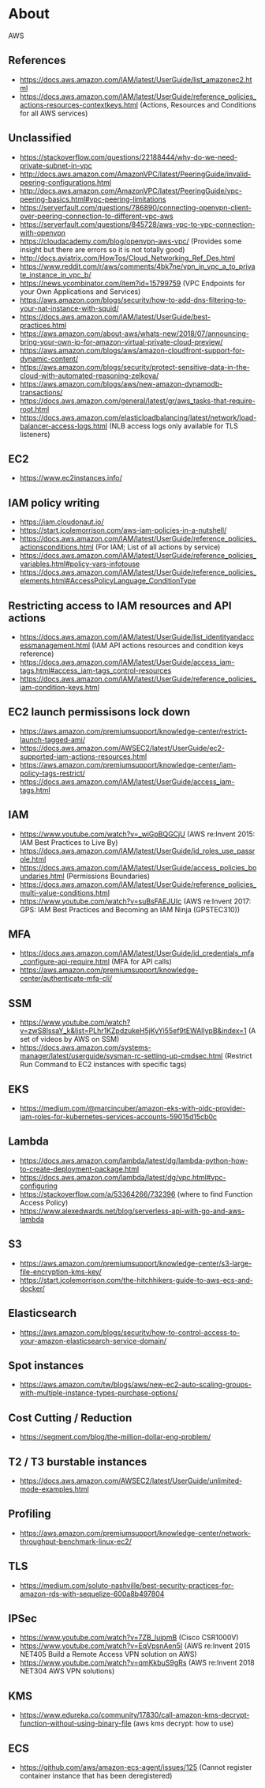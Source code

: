 # About

AWS


## References

- https://docs.aws.amazon.com/IAM/latest/UserGuide/list_amazonec2.html
- https://docs.aws.amazon.com/IAM/latest/UserGuide/reference_policies_actions-resources-contextkeys.html (Actions, Resources and Conditions for all AWS services)


## Unclassified

- https://stackoverflow.com/questions/22188444/why-do-we-need-private-subnet-in-vpc
- http://docs.aws.amazon.com/AmazonVPC/latest/PeeringGuide/invalid-peering-configurations.html
- http://docs.aws.amazon.com/AmazonVPC/latest/PeeringGuide/vpc-peering-basics.html#vpc-peering-limitations
- https://serverfault.com/questions/786890/connecting-openvpn-client-over-peering-connection-to-different-vpc-aws
- https://serverfault.com/questions/845728/aws-vpc-to-vpc-connection-with-openvpn
- https://cloudacademy.com/blog/openvpn-aws-vpc/  (Provides some insight but there are errors so it is not totally good)
- http://docs.aviatrix.com/HowTos/Cloud_Networking_Ref_Des.html
- https://www.reddit.com/r/aws/comments/4bk7ne/vpn_in_vpc_a_to_private_instance_in_vpc_b/
- https://news.ycombinator.com/item?id=15799759 (VPC Endpoints for your Own Applications and Services)
- https://aws.amazon.com/blogs/security/how-to-add-dns-filtering-to-your-nat-instance-with-squid/
- https://docs.aws.amazon.com/IAM/latest/UserGuide/best-practices.html
- https://aws.amazon.com/about-aws/whats-new/2018/07/announcing-bring-your-own-ip-for-amazon-virtual-private-cloud-preview/
- https://aws.amazon.com/blogs/aws/amazon-cloudfront-support-for-dynamic-content/
- https://aws.amazon.com/blogs/security/protect-sensitive-data-in-the-cloud-with-automated-reasoning-zelkova/
- https://aws.amazon.com/blogs/aws/new-amazon-dynamodb-transactions/
- https://docs.aws.amazon.com/general/latest/gr/aws_tasks-that-require-root.html
- https://docs.aws.amazon.com/elasticloadbalancing/latest/network/load-balancer-access-logs.html (NLB access logs only available for TLS listeners)


## EC2

- https://www.ec2instances.info/


## IAM policy writing

- https://iam.cloudonaut.io/
- https://start.jcolemorrison.com/aws-iam-policies-in-a-nutshell/
- https://docs.aws.amazon.com/IAM/latest/UserGuide/reference_policies_actionsconditions.html (For IAM; List of all actions by service)
- https://docs.aws.amazon.com/IAM/latest/UserGuide/reference_policies_variables.html#policy-vars-infotouse
- https://docs.aws.amazon.com/IAM/latest/UserGuide/reference_policies_elements.html#AccessPolicyLanguage_ConditionType


## Restricting access to IAM resources and API actions

- https://docs.aws.amazon.com/IAM/latest/UserGuide/list_identityandaccessmanagement.html (IAM API actions resources and condition keys reference)
- https://docs.aws.amazon.com/IAM/latest/UserGuide/access_iam-tags.html#access_iam-tags_control-resources
- https://docs.aws.amazon.com/IAM/latest/UserGuide/reference_policies_iam-condition-keys.html


## EC2 launch permissisons lock down

- https://aws.amazon.com/premiumsupport/knowledge-center/restrict-launch-tagged-ami/
- https://docs.aws.amazon.com/AWSEC2/latest/UserGuide/ec2-supported-iam-actions-resources.html
- https://aws.amazon.com/premiumsupport/knowledge-center/iam-policy-tags-restrict/
- https://docs.aws.amazon.com/IAM/latest/UserGuide/access_iam-tags.html


## IAM

- https://www.youtube.com/watch?v=_wiGpBQGCjU (AWS re:Invent 2015: IAM Best Practices to Live By)
- https://docs.aws.amazon.com/IAM/latest/UserGuide/id_roles_use_passrole.html
- https://docs.aws.amazon.com/IAM/latest/UserGuide/access_policies_boundaries.html (Permissions Boundaries)
- https://docs.aws.amazon.com/IAM/latest/UserGuide/reference_policies_multi-value-conditions.html
- https://www.youtube.com/watch?v=suBsFAEJUIc (AWS re:Invent 2017: GPS: IAM Best Practices and Becoming an IAM Ninja (GPSTEC310))


## MFA

- https://docs.aws.amazon.com/IAM/latest/UserGuide/id_credentials_mfa_configure-api-require.html  (MFA for API calls)
- https://aws.amazon.com/premiumsupport/knowledge-center/authenticate-mfa-cli/


## SSM

- https://www.youtube.com/watch?v=zwS8lssaY_k&list=PLhr1KZpdzukeH5jKyYi55ef9tEWAllypB&index=1 (A set of videos by AWS on SSM)
- https://docs.aws.amazon.com/systems-manager/latest/userguide/sysman-rc-setting-up-cmdsec.html (Restrict Run Command to EC2 instances with specific tags)


## EKS

- https://medium.com/@marcincuber/amazon-eks-with-oidc-provider-iam-roles-for-kubernetes-services-accounts-59015d15cb0c


## Lambda

- https://docs.aws.amazon.com/lambda/latest/dg/lambda-python-how-to-create-deployment-package.html
- https://docs.aws.amazon.com/lambda/latest/dg/vpc.html#vpc-configuring
- https://stackoverflow.com/a/53364266/732396 (where to find Function Access Policy)
- https://www.alexedwards.net/blog/serverless-api-with-go-and-aws-lambda


## S3

- https://aws.amazon.com/premiumsupport/knowledge-center/s3-large-file-encryption-kms-key/
- https://start.jcolemorrison.com/the-hitchhikers-guide-to-aws-ecs-and-docker/


## Elasticsearch

- https://aws.amazon.com/blogs/security/how-to-control-access-to-your-amazon-elasticsearch-service-domain/


## Spot instances

- https://aws.amazon.com/tw/blogs/aws/new-ec2-auto-scaling-groups-with-multiple-instance-types-purchase-options/


## Cost Cutting / Reduction

- https://segment.com/blog/the-million-dollar-eng-problem/


## T2 / T3 burstable instances

- https://docs.aws.amazon.com/AWSEC2/latest/UserGuide/unlimited-mode-examples.html


## Profiling

- https://aws.amazon.com/premiumsupport/knowledge-center/network-throughput-benchmark-linux-ec2/


## TLS

- https://medium.com/soluto-nashville/best-security-practices-for-amazon-rds-with-sequelize-600a8b497804


## IPSec

- https://www.youtube.com/watch?v=7ZB_luipmB (Cisco CSR1000V)
- https://www.youtube.com/watch?v=EqVpsnAen5I (AWS re:Invent 2015 NET405 Build a Remote Access VPN solution on AWS)
- https://www.youtube.com/watch?v=qmKkbuS9gRs (AWS re:Invent 2018 NET304 AWS VPN solutions)


## KMS

- https://www.edureka.co/community/17830/call-amazon-kms-decrypt-function-without-using-binary-file (aws kms decrypt: how to use)


## ECS

- https://github.com/aws/amazon-ecs-agent/issues/125 (Cannot register container instance that has been deregistered)
